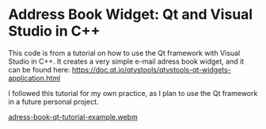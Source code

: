 # Address Book Widget: Qt and Visual Studio in C++

This code is from a tutorial on how to use the Qt framework with Visual Studio in C++. It creates a very simple e-mail adress book widget, and it can be found here:
https://doc.qt.io/qtvstools/qtvstools-qt-widgets-application.html

I followed this tutorial for my own practice, as I plan to use the Qt framework in a future personal project.

[adress-book-qt-tutorial-example.webm](https://github.com/RodrigoCastroAndrade/Address-Book-Widget/assets/130337859/15f19e48-49d4-4c53-a32f-b7440bfc0a4b)
